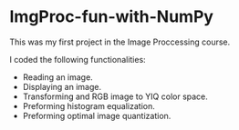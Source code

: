 # ImgProc-fun-with-NumPy

This was my first project in the Image Proccessing course. 

I coded the following functionalities:
- Reading an image.
- Displaying an image.
- Transforming and RGB image to YIQ color space.
- Preforming histogram equalization.
- Preforming optimal image quantization.
